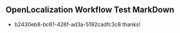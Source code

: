 ## OpenLocalization Workflow Test MarkDown
* b2430eb8-bc61-426f-ad3a-5192cadfc3c8 thanks!

<!--HONumber=Jul16_HO4-->


